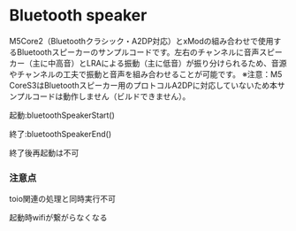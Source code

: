 # Bluetooth speaker

M5Core2（Bluetoothクラシック・A2DP対応）とxModの組み合わせで使用するBluetoothスピーカーのサンプルコードです。左右のチャンネルに音声スピーカー（主に中高音）とLRAによる振動（主に低音）が振り分けられるため、音源やチャンネルの工夫で振動と音声を組み合わせることが可能です。
※注意：M5 CoreS3はBluetoothスピーカー用のプロトコルA2DPに対応していないため本サンプルコードは動作しません（ビルドできません）。

起動:bluetoothSpeakerStart()

終了:bluetoothSpeakerEnd()

終了後再起動は不可

### 注意点

toio関連の処理と同時実行不可

起動時wifiが繋がらなくなる
